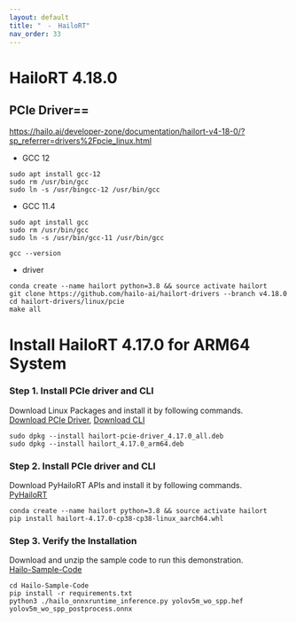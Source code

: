 ```yaml
---
layout: default
title: "　-　HailoRT"
nav_order: 33
---
```


# HailoRT 4.18.0
## PCIe Driver==

https://hailo.ai/developer-zone/documentation/hailort-v4-18-0/?sp_referrer=drivers%2Fpcie_linux.html
* GCC 12
```
sudo apt install gcc-12
sudo rm /usr/bin/gcc 
sudo ln -s /usr/bingcc-12 /usr/bin/gcc
```
* GCC 11.4
```
sudo apt install gcc
sudo rm /usr/bin/gcc
sudo ln -s /usr/bin/gcc-11 /usr/bin/gcc
```
```
gcc --version
```
* driver
```
conda create --name hailort python=3.8 && source activate hailort
git clone https://github.com/hailo-ai/hailort-drivers --branch v4.18.0
cd hailort-drivers/linux/pcie
make all
```

# Install HailoRT 4.17.0 for ARM64 System

### **Step 1. Install PCIe driver and CLI**
Download Linux Packages and install it by following commands.<br>
[Download PCIe Driver](https://itriaihub.blob.core.windows.net/github-download-resources/repository/ITRI-AI-Hub/hailort-pcie-driver_4.17.0_all.deb), [Download CLI](https://itriaihub.blob.core.windows.net/github-download-resources/repository/ITRI-AI-Hub/hailort_4.17.0_arm64.deb)

```
sudo dpkg --install hailort-pcie-driver_4.17.0_all.deb
sudo dpkg --install hailort_4.17.0_arm64.deb
```

### **Step 2. Install PCIe driver and CLI**
Download PyHailoRT APIs and install it by following commands.<br>
[PyHailoRT](https://itriaihub.blob.core.windows.net/github-download-resources/repository/ITRI-AI-Hub/hailort-4.17.0-cp38-cp38-linux_aarch64.whl)

```
conda create --name hailort python=3.8 && source activate hailort
pip install hailort-4.17.0-cp38-cp38-linux_aarch64.whl
```

### **Step 3. Verify the Installation**

Download and unzip the sample code to run this demonstration.<br>
[Hailo-Sample-Code](https://itriaihub.blob.core.windows.net/github-download-resources/repository/ITRI-AI-Hub/Hailo-Sample-Code.zip)

```
cd Hailo-Sample-Code
pip install -r requirements.txt
python3 ./hailo_onnxruntime_inference.py yolov5m_wo_spp.hef yolov5m_wo_spp_postprocess.onnx
```

